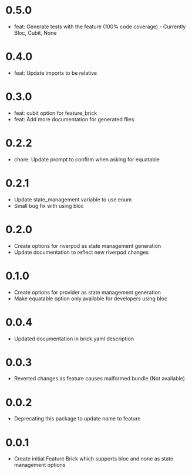 # 0.5.0

- feat: Generate tests with the feature (100% code coverage) - Currently Bloc, Cubit, None

# 0.4.0

- feat: Update imports to be relative

# 0.3.0

- feat: cubit option for feature_brick
- feat: Add more documentation for generated files

# 0.2.2

- chore: Update prompt to confirm when asking for equatable

# 0.2.1

- Update state_management variable to use enum
- Small bug fix with using bloc

# 0.2.0

- Create options for riverpod as state management generation
- Update documentation to reflect new riverpod changes

# 0.1.0

- Create options for provider as state management generation
- Make equatable option only available for developers using bloc

# 0.0.4

- Updated documentation in brick.yaml description

# 0.0.3

- Reverted changes as feature causes malformed bundle (Not available)

# 0.0.2

- Deprecating this package to update name to feature

# 0.0.1

- Create initial Feature Brick which supports bloc and none as state management options
